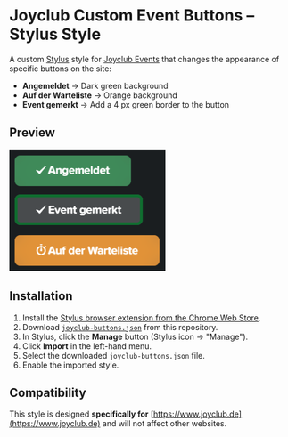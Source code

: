 # Joyclub Custom Event Buttons – Stylus Style

A custom [Stylus](https://chrome.google.com/webstore/detail/stylus/clngdbkpkpeebahjckkjfobafhncgmne) style for [Joyclub Events](https://www.joyclub.de/dates_partys/events/registrations/) that changes the appearance of specific buttons on the site:

- **Angemeldet** → Dark green background
- **Auf der Warteliste** → Orange background
- **Event gemerkt** → Add a 4 px green border to the button  

## Preview

![Preview of custom Joyclub buttons](images/buttons.png)

## Installation

1. Install the [Stylus browser extension from the Chrome Web Store](https://chrome.google.com/webstore/detail/stylus/clngdbkpkpeebahjckkjfobafhncgmne).  
2. Download [`joyclub-buttons.json`](joyclub-buttons.json) from this repository.  
3. In Stylus, click the **Manage** button (Stylus icon → "Manage").  
4. Click **Import** in the left-hand menu.  
5. Select the downloaded `joyclub-buttons.json` file.  
6. Enable the imported style.

## Compatibility

This style is designed **specifically for** [https://www.joyclub.de](https://www.joyclub.de) and will not affect other websites.
